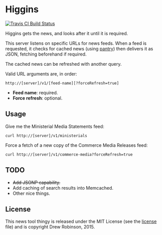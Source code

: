 # Higgins

[![Travis CI Build Status](https://travis-ci.org/ocean/higgins.svg?branch=master)](https://travis-ci.org/ocean/higgins)

Higgins gets the news, and looks after it until it is required.

This server listens on specific URLs for news feeds. When a feed is requested, it checks for cached news (using [pantry](https://github.com/postmedia/pantry)) then delivers it as JSON, fetching beforehand if required.

The cached news can be refreshed with another query.

Valid URL arguments are, in order:

	http://[server]/v1/[feed-name][?forceRefresh=true]

* **Feed name**: required.
* **Force refresh**: optional.

## Usage

Give me the Ministerial Media Statements feed:

	curl http://[server]/v1/ministerials

Force a fetch of a new copy of the Commerce Media Releases feed:

	curl http://[server]/v1/commerce-media?forceRefresh=true

## TODO

* ~~Add JSONP capability.~~
* Add caching of search results into Memcached.
* Other nice things.

## License

This news tool thingy is released under the MIT License (see the [license](https://github.com/ocean/higgins/blob/master/LICENSE) file) and is copyright Drew Robinson, 2015.
